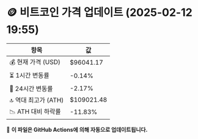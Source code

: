# 🪙 비트코인 가격 업데이트 (2025-02-12 19:55)

| 항목                | 값 |
|--------------------|----------------|
| 💰 현재 가격 (USD) | $96041.17 |
| ⏳ 1시간 변동률    | -0.14% |
| 📆 24시간 변동률   | -2.17% |
| 🔝 역대 최고가 (ATH) | $109021.48 |
| 📉 ATH 대비 하락률 | -11.83% |

🔄 **이 파일은 GitHub Actions에 의해 자동으로 업데이트됩니다.**
